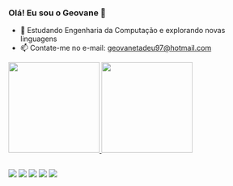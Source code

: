 ### Olá! Eu sou o Geovane 👋


- 🌱 Estudando Engenharia da Computação e explorando novas linguagens
- 📫 Contate-me no e-mail: geovanetadeu97@hotmail.com

 <div>
  <a href="https://github.com/geotadeu">
  <img height="180em" src="https://github-readme-stats.vercel.app/api?username=geotadeu&show_icons=true&theme=dark&include_all_commits=true&count_private=true">
  <img height="180em" src="https://github-readme-stats.vercel.app/api/top-langs/?username=geotadeu&layout=compact&langs_count=7&theme=dark">
</div>
   

##

<div> 
   <a href="https://www.linkedin.com/in/geovanetadeu" target="_blank"><img src="https://img.shields.io/badge/-LinkedIn-%230077B5?style=for-the-badge&logo=linkedin&logoColor=white" target="_blank"></a> 
 <a href="https://instagram.com/geotadeu" target="_blank"><img src="https://img.shields.io/badge/-Instagram-%23E4405F?style=for-the-badge&logo=instagram&logoColor=white" target="_blank"></a>
 <a href = "mailto:geovanetadeu97@hotmail.com"><img src="https://img.shields.io/badge/Microsoft_Outlook-0078D4?style=for-the-badge&logo=microsoft-outlook&logoColor=white" target="_blank"></a>
  <a href="https://www.youtube.com/c/GeovaneTC" target="_blank"><img src="https://img.shields.io/badge/YouTube-FF0000?style=for-the-badge&logo=youtube&logoColor=white" target="_blank"></a>
 	<a href="https://www.twitch.tv/geotadeu" target="_blank"><img src="https://img.shields.io/badge/Twitch-9146FF?style=for-the-badge&logo=twitch&logoColor=white" target="_blank"></a>
 

</div>  

